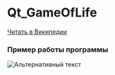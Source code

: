 # Qt_GameOfLife

 [Читать в Википедии](https://en.wikipedia.org/wiki/Conway%27s_Game_of_Life "На англ.")
### Пример работы программы
 ![Альтернативный текст](https://upload.wikimedia.org/wikipedia/commons/e/e5/Gospers_glider_gun.gif "A single Gosper's Glider Gun creating gliders")
